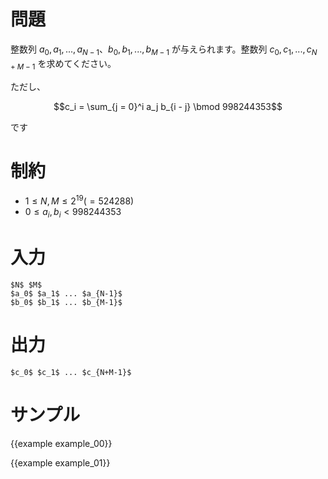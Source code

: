 問題
=========

整数列 $a_0, a_1, ..., a_{N - 1}$、$b_0, b_1, ..., b_{M - 1}$ が与えられます。整数列 $c_0, c_1, ..., c_{N + M - 1}$ を求めてください。

ただし、

$$c_i = \sum_{j = 0}^i a_j b_{i - j} \bmod 998244353$$

です

制約
=========

- $1 \leq N, M \leq 2^{19}(=524288)$
- $0 \leq a_i, b_i < 998244353$

入力
=========

```
$N$ $M$
$a_0$ $a_1$ ... $a_{N-1}$
$b_0$ $b_1$ ... $b_{M-1}$
```

出力
=========

```
$c_0$ $c_1$ ... $c_{N+M-1}$
```

サンプル
=========

{{example example_00}}

{{example example_01}}
